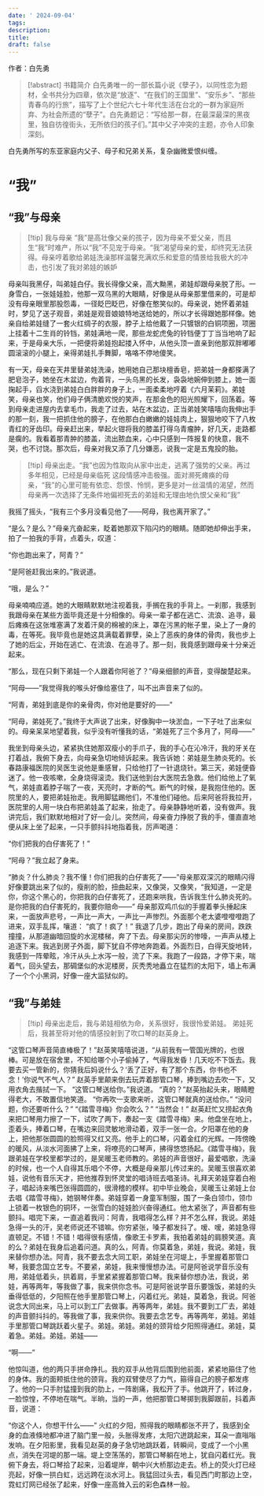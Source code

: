 ```yaml
---
date: ' 2024-09-04'
tags: 
description: 
title: 
draft: false
---
```

作者：白先勇

> [!abstract] 书籍简介
>白先勇唯一的一部长篇小说《孽子》，以同性恋为题材，全书共分为四章，依次是“放逐”、“在我们的王国里”、“安乐乡”、“那些青春鸟的行旅”，描写了上个世纪六七十年代生活在台北的一群为家庭所弃、为社会所遗的“孽子”。白先勇题记：“写给那一群，在最深最深的黑夜里，独自彷徨街头，无所依归的孩子们。”其中父子冲突的主题，亦令人印象深刻。

白先勇所写的东亚家庭内父子、母子和兄弟关系，复杂幽微爱恨纠缠。

# “我”
## “我”与母亲

> [!tip] 我与母亲
“我”是高壮像父亲的孩子，因为母亲不爱父亲，而且生“我”时难产，所以“我”不见宠于母亲。“我”渴望母亲的爱，却终究无法获得。母亲哼着歌给弟娃洗澡那样温馨充满欢乐和爱意的情景给我极大的冲击，也引发了我对弟娃的嫉妒

母亲叫我黑仔，叫弟娃白仔。我长得像父亲，高大黝黑，弟娃却跟母亲脱了形。一身雪白，一张娃娃脸，他那一双乌黑的大眼睛，好像是从母亲那里借来的，可是却没有母亲眼里那股怨毒，一径眨巴眨巴，好像在憨笑似的。母亲说，她怀着弟娃时，梦见了送子观音，弟娃是观音娘娘特地送给她的，所以才长得跟她那样像。她亲自给弟娃缝了一套火红绸子的衣服，脖子上给他戴了一只镀银的白铜项圈，项圈上挂着十二生肖的铃铛，弟娃满地一爬，那些龙蛇虎兔的铃铛便丁丁当当地响了起来，于是母亲大乐，一把便将弟娃抱起搂入怀中，从他头顶一直亲到他那双胖嘟嘟圆滚滚的小腿上，亲得弟娃扎手舞脚，咯咯不停地傻笑。

有一天，母亲在天井里替弟娃洗澡，她用她自己那块檀香皂，把弟娃一身都搽满了肥皂泡子，她坐在木盆边，佝着背，一头乌黑的长发，袅袅地婉伸到膝上，她一面掬起手，舀水浇到弟娃白白胖胖的身子上，一面柔柔地哼着《六月茉莉》。弟娃笑，母亲也笑，他们母子俩清脆欢悦的笑声，在那金色的阳光照耀下，回荡着。等到母亲走进屋内去拿毛巾，我走了过去，站在木盆边，正当弟娃笑嘻嘻向我伸出手的那一刻，我一把抓住他的膀子，在他那白白嫩嫩的娃娃肉上，狠狠地咬下了八枚青红的牙齿印。母亲赶出来，举起火钳将我的膝盖打得乌青瘤肿，好几天，走路都是瘸的。我看着那青肿的膝盖，流出脓血来，心中只感到一阵报复的快意，我不哭，也不讨饶。那次后，母亲对我又添了几分嫌恶，说我一定是五鬼投的胎。


> [!tip] 母亲出走。“我”也因为性取向从家中出走，逃离了强势的父亲。再过多年相见，已经是母亲临死
> 这段情感冲击极强。面对濒死瘫痪的母亲，“我”的心里可能有依恋、怨恨、怜悯，更多是对一丝温情的渴望，然而母亲再一次选择了无条件地偏袒死去的弟娃和无理由地仇恨父亲和“我”

我摇了摇头，“我有三个多月没看见他了——阿母，我也离开家了。”

“是么？是么？”母亲亢奋起来，眨着她那双下陷闪灼的眼睛。随即她却伸出手来，拍了一拍我的手背，点着头，叹道：

“你也跑出来了，阿青？”

“是阿爸赶我出来的。”我说道。

“哦，是么？”

母亲喃喃应道。她的大眼睛默默地注视着我，手搁在我的手背上。一刹那，我感到我跟母亲在某些方面毕竟还是十分相像的。母亲一辈子都在逃亡、流浪、追寻，最后瘫痪在这张堆塞满了发着汗臭的棉被的床上，罩在污黑的帐子里，染上了一身的毒，在等死。我毕竟也是她这具满载着罪孽，染上了恶疾的身体的骨肉，我也步上了她的后尘，开始在逃亡、在流浪、在追寻了。那一刻，我竟感到跟母亲十分亲近起来。

“那么，现在只剩下弟娃一个人跟着你阿爸了？”母亲细颤的声音，变得酸楚起来。

“阿母——”我觉得我的喉头好像给塞住了，叫不出声音来了似的。

“阿青，弟娃到底是你的亲骨肉，你对他是要好的——”

“阿母，弟娃死了。”我终于大声说了出来，好像胸中一块淤血，一下子吐了出来似的。母亲呆呆地望着我，似乎没有听懂我的话，“弟娃死了三个多月了，阿母——”

我坐到母亲头边，紧紧执住她那双瘦小的手爪子，我的手心在沁冷汗，我的牙关在打着战，我俯下身去，向母亲急切地倾诉起来。我告诉她：弟娃是生肺炎死的。长春路康福医院的吴医生说他是重感冒，只给他打了一针退烧针。第三天，弟娃便昏迷了。他一夜咳嗽，全身烧得滚烫。我们送他到台大医院去急救。他们给他上了氧气，弟娃直着脖子喘了一夜，天亮时，才断的气。断气的时候，是我抱住他的。医院里的人，要把弟娃抬走。我用脚猛踢他们，不准他们碰他。后来阿爸将我拉开，医院里的人用一块白布把弟娃盖了起来，抬走了。母亲静静地听着，没有做声。我讲完后，我们默默地相对了好一会儿。突然间，母亲奋力挣脱了我的手，僵直直地便从床上坐了起来，一只手颤抖抖地指着我，厉声喝道：

“你们把我的白仔害死了！”

“阿母？”我立起了身来。

“肺炎？什么肺炎？我不懂！你们把我的白仔害死了——”母亲那双深沉的眼睛闪得好像要跳出来了似的，瘦削的脸，扭曲起来，又像哭，又像笑，“我知道，一定是你，你这个黑心的，你把我的白仔害死了，还跑来哄我，告诉我生什么肺炎死的。是你把我的白仔害死的，我要你赔命——”
母亲那双鸡爪似的手握着拳头捶起床来，一面放声悲号，一声比一声大，一声比一声惨烈。外面那个老太婆噔噔噔跑了进来，双手乱挥，嚷道：
“疯了！疯了！”
我退了几步，跑出了母亲的房间，跌跌撞撞，从那道幽暗回旋的水泥楼梯，奔了下去。母亲那尖厉的惨嚎，一声声从楼上追逐下来。我逃到房子外面，脚下犹自不停地奔跑着。外面烈日，白得天旋地转，我感到一阵晕眩，冷汗从头上水泻一般，流了下来。我跑了一段路，才停下来，喘着气，回头望去，那碉堡似的水泥楼房，灰秃秃地矗立在猛烈的太阳下，墙上布满了一个个小黑洞，好像一座大监狱似的。

##  “我”与弟娃

> [!tip] 母亲出走后，我与弟娃相依为命，关系很好，我很怜爱弟娃。
> 弟娃死后，我甚至将对他的情感投射到了吹口琴的赵英身上。

“这管口琴声音简直棒极了！”赵英笑嘻嘻说道，“从前我有一管国光牌的，也很棒。可是放在宿舍里，不知给哪个小子偷掉了，气得我发昏！几天吃不下饭去。我要去买一管新的，你猜我后妈说什么？‘丢了正好，有了那个东西，你书也不念！’你说气不气人？”
赵英手里颠来倒去玩弄着那管口琴，捧到嘴边去吹一下，又用衣角去揩拭一下。
“这管口琴送给你。”我说道。
“真的？”赵英抬起头来，眼睛瞪得老大，不敢置信地笑道。
“你再吹一支歌来听，这管口琴就真的送给你。”
“没问题，你还要听什么？”
“《踏雪寻梅》你会吹么？”
“当然会！”
赵英赶忙又捞起衣角来把口琴用力擦了一下，试吹了两下，奏起一支《踏雪寻梅》来。他盘坐在地上，歪着头，捧着口琴，在嘴边来回灵敏地滑动着，双手一张一合。夕阳罩在他的身上，把他那张圆圆的脸照得又红又亮。他手上的口琴，闪着金红的光辉。一阵傍晚的暖风，从淡水河面拂了上来，将嘹亮的口琴声，拂得悠悠扬起。《踏雪寻梅》，我跟弟娃在学校里都学过的，是吴暖玉老师教的。弟娃的声音很好，最爱唱歌，洗澡的时候，也一个人自得其乐唱个不停，大概是母亲那儿传过来的。吴暖玉很喜欢弟娃，说他有音乐天才，把他推荐到怀灵堂的唱诗班去唱圣诗。礼拜天弟娃穿着白袍子，唱起诗来嘴巴张得圆圆的，很滑稽的模样。初中毕业晚会，吴暖玉让弟娃上台去唱《踏雪寻梅》，她钢琴伴奏。弟娃穿着一身童军制服，围了一条白领巾，领巾上锁着一枚银色的铜环，一张雪白的娃娃脸兴奋得通红。他太紧张了，声音都有些颤抖。唱完下来，一直追着我问：阿青，我唱得怎么样？并不怎么样，我说。弟娃急得一头的汗，吴老师说还不错嘛。你穷紧张，嗓子都发抖了。嗳、嗳，弟娃急得直顿足。不错！不错！唱得很有感情，像歌王卡罗素，我拍着弟娃的肩膀笑道。真的么？弟娃在我身后追着问道。真的么，阿青。你莫着急，弟娃，我说。弟娃，我来替你想办法。阿青，我不要去念大同工职，弟娃坐在河堤上，手里握着那管口琴，我要念国立艺专。不要紧，弟娃，我来慢慢想办法。可是阿爸说学音乐没有用，弟娃低着头，拱着肩，手里紧紧握着那管口琴。我来替你想办法，我说，弟娃，再等两年，等我做了事，我来供你念书。可是阿爸说学音乐要饿饭，弟娃的头垂得低低的，夕阳照在他手里那管口琴上，闪着红光。弟娃，莫着急，我说。阿爸说念大同出来，马上可以到工厂去做事。再等两年，弟娃。我不要到工厂去，弟娃的声音颤抖抖的。等我做了事，我来供你。我要去念艺专。再等两年，弟娃。弟娃手里那管口琴跳跃着火星子。弟娃。弟娃。弟娃的颈背给夕阳照得通红。弟娃，莫着急。弟娃。弟娃。弟娃——

“啊——”

他惊叫道，他的两只手拼命挣扎。我的双手从他背后围到他前面，紧紧地箍住了他的身体。我的面颊抵住他的颈背。我的双臂使尽了力气，箍得自己的膀子都发疼了。他的一只手肘猛撞到我的肋上，一阵剧痛，我松开了手。他跳开了，转过身，一脸惊惶，不停地在喘气。半晌，当的一声，他把那管口琴掷到我脚跟前，抖着声音，说道：

“你这个人，你想干什么——”
火红的夕阳，照得我的眼睛都张不开了，我感到全身的血液倏地都冲进了脑门里一般，头胀得发疼，太阳穴迸跳起来，耳朵一直嗡嗡发响。在夕阳影里，我看见赵英的身子急切地跳跃着，转瞬间，变成了一个小黑点，消失在河堤的那一端。堤上空荡荡的，那管口琴躺在地上，犹自闪着红光。我俯下身去，将口琴拾了起来，沿着堤岸，朝中兴大桥那边走去。桥上的荧火灯已经亮起，好像一拱白虹，远远跨在淡水河上。我猛回过头去，看见西门町那边上空，霓虹灯网已经张了起来，好像一座高耸入云的彩色森林一般。
